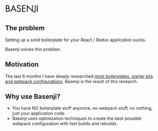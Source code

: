 ![Logo](/images/logo.png)

## The problem

Setting up a solid boilerplate for your React / Redux application sucks.

Basenji solves this problem.

## Motivation

The last 6 months I have deeply researched [most boilerplates, starter kits and webpack configurations](https://github.com/xgrommx/awesome-redux). Basenji is the result of this research.

## Why use Basenji?

* You have NO boilerplate stuff anymore, no webpack stuff, no nothing, just your application code.
* Basenji uses optimization techniques to create the best possible webpack configuration with fast builds and rebuilds.
